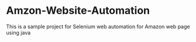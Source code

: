 # Amzon-Website-Automation

This is a sample project for Selenium web automation for Amazon web page using java

